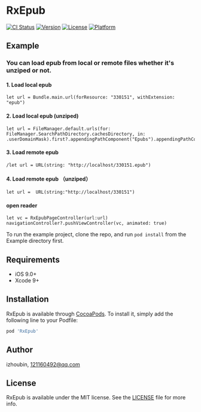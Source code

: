 # RxEpub

[![CI Status](http://img.shields.io/travis/izhoubin/RxEpub.svg?style=flat)](https://travis-ci.org/izhoubin/RxEpub)
[![Version](https://img.shields.io/cocoapods/v/RxEpub.svg?style=flat)](http://cocoapods.org/pods/RxEpub)
[![License](https://img.shields.io/cocoapods/l/RxEpub.svg?style=flat)](http://cocoapods.org/pods/RxEpub)
[![Platform](https://img.shields.io/cocoapods/p/RxEpub.svg?style=flat)](http://cocoapods.org/pods/RxEpub)

## Example

### You can load epub from local or remote files whether it's unziped or not.

#### 1. Load local epub
```
let url = Bundle.main.url(forResource: "330151", withExtension: "epub")
```
#### 2. Load local epub (unziped)
```
let url = FileManager.default.urls(for: FileManager.SearchPathDirectory.cachesDirectory, in: .userDomainMask).first?.appendingPathComponent("Epubs").appendingPathComponent("330151")
```
#### 3. Load remote epub
```
/let url = URL(string: "http://localhost/330151.epub")
```
#### 4. Load remote epub （unziped）
```
let url =  URL(string:"http://localhost/330151")
```
####  open reader
```
let vc = RxEpubPageController(url:url)
navigationController?.pushViewController(vc, animated: true)
```

To run the example project, clone the repo, and run `pod install` from the Example directory first.

## Requirements

- iOS 9.0+
- Xcode 9+

## Installation

RxEpub is available through [CocoaPods](http://cocoapods.org). To install
it, simply add the following line to your Podfile:

```ruby
pod 'RxEpub'
```
## Author

izhoubin, 121160492@qq.com

## License

RxEpub is available under the MIT license. See the [LICENSE](/LICENSE) file for more info.
